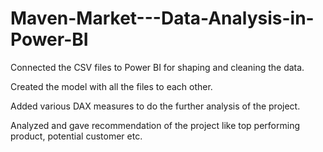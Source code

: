 # Maven-Market---Data-Analysis-in-Power-BI
Connected the CSV files to Power BI for shaping and cleaning the data.

Created the model with all the files to each other.

Added various DAX measures to do the further analysis of the project.

Analyzed and gave recommendation of the project like top performing product, potential customer etc.
